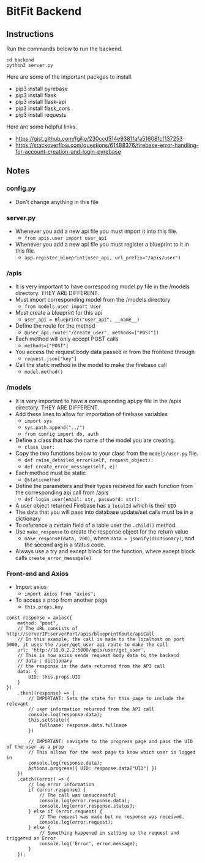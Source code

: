 # BitFit Backend

## Instructions

Run the commands below to run the backend.
```
cd backend
python3 server.py
```

Here are some of the important packges to install.
- pip3 install pyrebase
- pip3 install flask
- pip3 install flask-api
- pip3 install flask_cors
- pip3 install requests

Here are some helpful links.
- https://gist.github.com/fgilio/230ccd514e9381fafa51608fcf137253  
- https://stackoverflow.com/questions/61488376/firebase-error-handling-for-account-creation-and-login-pyrebase

## Notes

### config.py
- Don't change anything in this file

### server.py
- Whenever you add a new api file you must import it into this file.
  - `from apis.user import user_api`
- Whenever you add a new api file you must register a blueprint to it in this file.
  - `app.register_blueprint(user_api, url_prefix="/apis/user")`

### /apis
- It is very important to have correspoding model.py file in the /models directory. THEY ARE DIFFERENT.
- Must import corresponding model from the /models directory 
  - `from models.user import User`
- Must create a blueprint for this api
  - `user_api = Blueprint("user_api", __name__)`
- Define the route for the method   
  - `@user_api.route("/create_user", methods=["POST"])`
- Each method will only accept POST calls 
  - `methods=["POST"]`
- You access the request body data passed in from the frontend through 
  - `request.json["key"]`
- Call the static method in the model to make the firebase call 
  - `model.method()`

### /models
- It is very important to have a corresponding api.py file in the /apis directory. THEY ARE DIFFERENT.
- Add these lines to allow for importation of firebase variables
  - `import sys`
  - `sys.path.append("../")`
  - `from config import db, auth`
- Define a class that has the name of the model you are creating.
  - `class User:`
- Copy the two functions below to your class from the `models/user.py` file.
  - `def raise_detailed_error(self, request_object):`
  - `def create_error_message(self, e):`
- Each method must be static
  - `@staticmethod`
- Define the parameters and their types recieved for each function from the corresponding api call from /apis
  - `def login_user(email: str, password: str):`
- A user object returned Firebase has a `localId` which is their `UID`
- The data that you will pass into database update/set calls must be in a dictionary
- To reference a certain field of a table user the `.child()` method.
- Use `make_response` to create the response object for the return value
  - `make_response(data, 200)`, where `data = jsonify(dictionary)`, and the second arg is a status code.
- Always use a try and except block for the function, where except block calls `create_error_message(e)`

### Front-end and Axios
- Import axios
  - `import axios from "axios";`
- To access a prop from another page
  - `this.props.key`
```
const response = axios({
    method: "post",
    // The URL consists of http://serverIP:serverPort/apis/blueprintRoute/apiCall
    // In this example, the call is made to the localhost on port 5000, it uses the /user/get_user api route to make the call
    url: 'http://10.0.2.2:5000/apis/user/get_user',
    // This is how axios sends request body data to the backend
    // data : dictionary
    // the response is the data returned from the API call
    data: {
        UID: this.props.UID
    }
})
    .then((response) => {
        // IMPORTANT: Sets the state for this page to include the relevant
        // user information returned from the API call
        console.log(response.data);
        this.setState({
            fullname: response.data.fullname
        })

        // IMPORTANT: navigate to the progress page and pass the UID of the user as a prop
        // This allows for the next page to know which user is logged in
        console.log(response.data);
        Actions.progress({ UID: response.data["UID"] })
    })
    .catch((error) => {
        // log error information
        if (error.response) {
            // The call was unsuccessful
            console.log(error.response.data);
            console.log(error.response.status);
        } else if (error.request) {
            // The request was made but no response was received.
            console.log(error.request);
        } else {
            // Something happened in setting up the request and triggered an Error
            console.log('Error', error.message);
        }
    });
```
